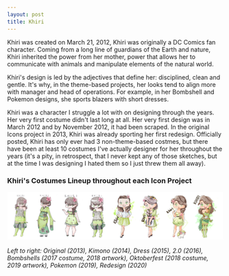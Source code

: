 ```yaml
---
layout: post
title: Khiri
---
```



Khiri was created on March 21, 2012, Khiri was originally a DC Comics fan character. Coming from a long line of guardians of the Earth and nature, Khiri inherited the power from her mother,  power that allows her to communicate with animals and manipulate elements of the natural world.

Khiri's design is led by the adjectives that define her: disciplined, clean and gentle. It's why, in the theme-based projects, her looks tend to align more with manager and head of operations. For example, in her Bombshell and Pokemon designs, she sports blazers with short dresses.

Khiri was a character I struggle a lot with on designing through the years. Her very first costume didn't last long at all. Her very first design was in March 2012 and by November 2012, it had been scraped. In the original Icons project in 2013, Khiri was already sporting her first redesign. Officially posted, Khiri has only ever had 3 non-theme-based costmes, but there have been at least 10 costumes I've actually designer for her throughout the years (it's a pity, in retrospect, that I never kept any of those sketches, but at the time I was designing I hated them so I just threw them all away).

### Khiri's Costumes Lineup throughout each Icon Project

![Khiri Lineup](/assets/artwork/IconProjects/IconIntros/Khiri/Khiri_CostumeLineup.jpg) 

_Left to right: Original (2013), Kimono (2014), Dress (2015), 2.0 (2016), Bombshells (2017 costume, 2018 artwork), Oktoberfest (2018 costume, 2019 artwork), Pokemon (2019), Redesign (2020)_